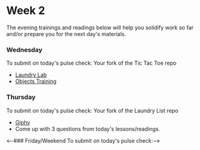 # Week 2

The evening trainings and readings below will help you solidify work so far and/or prepare you for the next day's materials.



### Wednesday
To submit on today's pulse check: Your fork of the Tic Tac Toe repo

* [Laundry Lab](https://github.com/SF-WDI-LABS/laundry-lab)
* [Objects Training](https://github.com/SF-WDI-LABS/js-objects-training)


### Thursday
To submit on today's pulse check: Your fork of the Laundry List repo

* [Giphy](https://github.com/SF-WDI-LABS/giffaw)
* Come up with 3 questions from today's lessons/readings.

<--### Friday/Weekend
To submit on today's pulse check:-->
